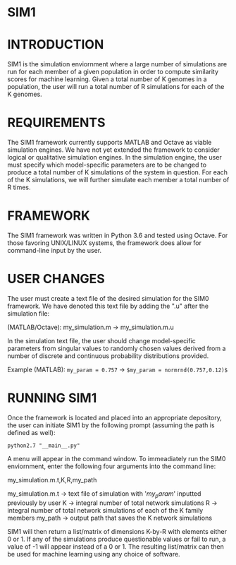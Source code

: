 # SIM1

# INTRODUCTION

SIM1 is the simulation enviornment where a large number of simulations are run for each member of 
a given population in order to compute similarity scores for machine learning. Given a total number of K
genomes in a population, the user will run a total number of R simulations for each of the K genomes. 

# REQUIREMENTS

The SIM1 framework currently supports MATLAB and Octave as viable simulation engines. We have not yet extended the framework to consider logical or qualitative simulation engines. In the simulation engine, the user must specify which model-specific parameters are to be changed to produce a total number of K simulations of the system in question. For each of the K simulations, we will further simulate each member a total number of R times. 

# FRAMEWORK

The SIM1 framework was written in Python 3.6 and tested using Octave. For those favoring UNIX/LINUX systems, the framework does allow for command-line input by the user.

# USER CHANGES

The user must create a text file of the desired simulation for the SIM0 framework. We have denoted this text file by adding the ".u" after the simulation file:

(MATLAB/Octave): my_simulation.m -> my_simulation.m.u

In the simulation text file, the user should change model-specific parameters from singular values to randomly chosen values derived from a number of discrete and continuous probability distributions provided.

Example (MATLAB): `my_param = 0.757` -> `$my_param = normrnd(0.757,0.12)$`

# RUNNING SIM1

Once the framework is located and placed into an appropriate depository, the user can initiate SIM1 by 
the following prompt (assuming the path is defined as well):

`python2.7 "__main__.py"`

A menu will appear in the command window. To immeadiately run the SIM0 enviornment, enter the following four arguments into the command line:

my_simulation.m.t,K,R,my_path

my_simulation.m.t -> text file of simulation with '$my_param$' inputted previously by user
K -> integral number of total network simulations
R -> integral number of total network simulations of each of the K family members
my_path -> output path that saves the K network simulations

SIM1 will then return a list/matrix of dimensions K-by-R with elements either 0 or 1. If any of the simulations produce questionable values or fail to run, a value of -1 will appear instead of a 0 or 1. The resulting list/matrix can then be used for machine learning using any choice of software.
